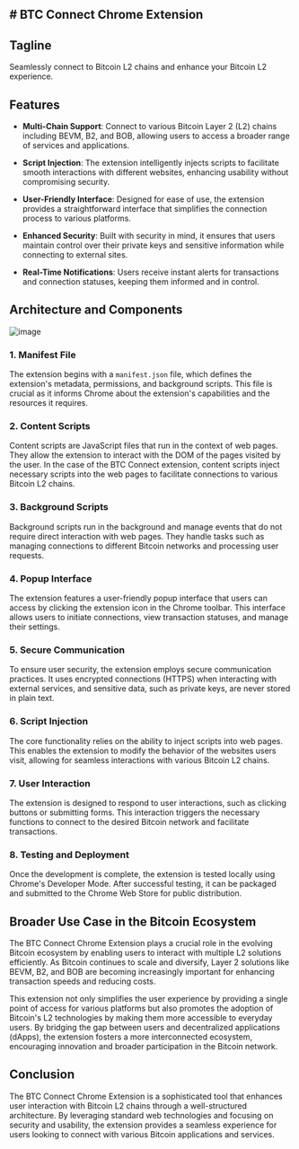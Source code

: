 ## # BTC Connect Chrome Extension

## Tagline
Seamlessly connect to Bitcoin L2 chains and enhance your Bitcoin L2 experience.

## Features

- **Multi-Chain Support**: Connect to various Bitcoin Layer 2 (L2) chains including BEVM, B2, and BOB, allowing users to access a broader range of services and applications.

- **Script Injection**: The extension intelligently injects scripts to facilitate smooth interactions with different websites, enhancing usability without compromising security.

- **User-Friendly Interface**: Designed for ease of use, the extension provides a straightforward interface that simplifies the connection process to various platforms.

- **Enhanced Security**: Built with security in mind, it ensures that users maintain control over their private keys and sensitive information while connecting to external sites.

- **Real-Time Notifications**: Users receive instant alerts for transactions and connection statuses, keeping them informed and in control.

## Architecture and Components

![image](https://github.com/user-attachments/assets/abb9ca06-6980-4403-aff7-e02b3213ffc3)

### 1. **Manifest File**
The extension begins with a `manifest.json` file, which defines the extension's metadata, permissions, and background scripts. This file is crucial as it informs Chrome about the extension's capabilities and the resources it requires.

### 2. **Content Scripts**
Content scripts are JavaScript files that run in the context of web pages. They allow the extension to interact with the DOM of the pages visited by the user. In the case of the BTC Connect extension, content scripts inject necessary scripts into the web pages to facilitate connections to various Bitcoin L2 chains.

### 3. **Background Scripts**
Background scripts run in the background and manage events that do not require direct interaction with web pages. They handle tasks such as managing connections to different Bitcoin networks and processing user requests.

### 4. **Popup Interface**
The extension features a user-friendly popup interface that users can access by clicking the extension icon in the Chrome toolbar. This interface allows users to initiate connections, view transaction statuses, and manage their settings.

### 5. **Secure Communication**
To ensure user security, the extension employs secure communication practices. It uses encrypted connections (HTTPS) when interacting with external services, and sensitive data, such as private keys, are never stored in plain text. 

### 6. **Script Injection**
The core functionality relies on the ability to inject scripts into web pages. This enables the extension to modify the behavior of the websites users visit, allowing for seamless interactions with various Bitcoin L2 chains. 

### 7. **User Interaction**
The extension is designed to respond to user interactions, such as clicking buttons or submitting forms. This interaction triggers the necessary functions to connect to the desired Bitcoin network and facilitate transactions.

### 8. **Testing and Deployment**
Once the development is complete, the extension is tested locally using Chrome's Developer Mode. After successful testing, it can be packaged and submitted to the Chrome Web Store for public distribution.


## Broader Use Case in the Bitcoin Ecosystem

The BTC Connect Chrome Extension plays a crucial role in the evolving Bitcoin ecosystem by enabling users to interact with multiple L2 solutions efficiently. As Bitcoin continues to scale and diversify, Layer 2 solutions like BEVM, B2, and BOB are becoming increasingly important for enhancing transaction speeds and reducing costs. 

This extension not only simplifies the user experience by providing a single point of access for various platforms but also promotes the adoption of Bitcoin's L2 technologies by making them more accessible to everyday users. By bridging the gap between users and decentralized applications (dApps), the extension fosters a more interconnected ecosystem, encouraging innovation and broader participation in the Bitcoin network.

## Conclusion

The BTC Connect Chrome Extension is a sophisticated tool that enhances user interaction with Bitcoin L2 chains through a well-structured architecture. By leveraging standard web technologies and focusing on security and usability, the extension provides a seamless experience for users looking to connect with various Bitcoin applications and services.
